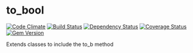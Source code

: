 to_bool
=======

[![Code Climate](https://codeclimate.com/github/benSlaughter/to_bool.png)](https://codeclimate.com/github/benSlaughter/to_bool)
[![Build Status](https://travis-ci.org/benSlaughter/to_bool.png?branch=master)](https://travis-ci.org/benSlaughter/to_bool)
[![Dependency Status](https://gemnasium.com/benSlaughter/to_bool.png)](https://gemnasium.com/benSlaughter/to_bool)
[![Coverage Status](https://coveralls.io/repos/benSlaughter/to_bool/badge.png)](https://coveralls.io/r/benSlaughter/to_bool)
[![Gem Version](https://badge.fury.io/rb/to_bool.png)](http://badge.fury.io/rb/to_bool)

Extends classes to include the to_b method
